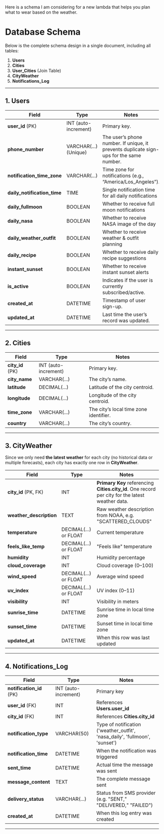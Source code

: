 Here is a schema I am considering for a new lambda that helps you plan what to wear based on the weather.

# Database Schema

Below is the complete schema design in a single document, including all tables:

1. **Users**  
2. **Cities**  
3. **User_Cities** (Join Table)  
4. **CityWeather**  
5. **Notifications_Log**  

---

## 1. Users

| Field                       | Type                  | Notes                                                                                   |
| --------------------------- | --------------------- | --------------------------------------------------------------------------------------- |
| **user_id** (PK)            | INT (auto-increment)  | Primary key.                                                                            |
| **phone_number**            | VARCHAR(...) (Unique) | The user’s phone number. If unique, it prevents duplicate sign-ups for the same number. |
| **notification_time_zone**  | VARCHAR(...)          | Time zone for notifications (e.g., “America/Los_Angeles”).                              |
| **daily_notification_time** | TIME                  | Single notification time for all daily notifications                                    |
| **daily_fullmoon**          | BOOLEAN               | Whether to receive full moon notifications                                              |
| **daily_nasa**              | BOOLEAN               | Whether to receive NASA image of the day                                                |
| **daily_weather_outfit**    | BOOLEAN               | Whether to receive weather & outfit planning                                            |
| **daily_recipe**            | BOOLEAN               | Whether to receive daily recipe suggestions                                             |
| **instant_sunset**          | BOOLEAN               | Whether to receive instant sunset alerts                                                |
| **is_active**               | BOOLEAN               | Indicates if the user is currently subscribed/active.                                   |
| **created_at**              | DATETIME              | Timestamp of user sign-up.                                                              |
| **updated_at**              | DATETIME              | Last time the user’s record was updated.                                                |

---

## 2. Cities

| Field            | Type                 | Notes                                  |
| ---------------- | -------------------- | -------------------------------------- |
| **city_id** (PK) | INT (auto-increment) | Primary key.                           |
| **city_name**    | VARCHAR(...)         | The city’s name.                       |
| **latitude**     | DECIMAL(...)         | Latitude of the city centroid.         |
| **longitude**    | DECIMAL(...)         | Longitude of the city centroid.        |
| **time_zone**    | VARCHAR(...)         | The city’s local time zone identifier. |
| **country**      | VARCHAR(...)         | The city’s country.                    |
---

## 3. CityWeather

Since we only need **the latest weather** for each city (no historical data or multiple forecasts), each city has exactly one row in **CityWeather**.

| Field                   | Type                  | Notes                                                                                            |
| ----------------------- | --------------------- | ------------------------------------------------------------------------------------------------ |
| **city_id** (PK, FK)    | INT                   | **Primary Key** referencing **Cities.city_id**. One record per city for the latest weather data. |
| **weather_description** | TEXT                  | Raw weather description from NOAA, e.g. "SCATTERED_CLOUDS"                                       |
| **temperature**         | DECIMAL(...) or FLOAT | Current temperature                                                                              |
| **feels_like_temp**     | DECIMAL(...) or FLOAT | "Feels like" temperature                                                                         |
| **humidity**            | INT                   | Humidity percentage                                                                              |
| **cloud_coverage**      | INT                   | Cloud coverage (0–100)                                                                           |
| **wind_speed**          | DECIMAL(...) or FLOAT | Average wind speed                                                                               |
| **uv_index**            | DECIMAL(...) or FLOAT | UV index (0–11)                                                                                  |
| **visibility**          | INT                   | Visibility in meters                                                                             |
| **sunrise_time**        | DATETIME              | Sunrise time in local time zone                                                                  |
| **sunset_time**         | DATETIME              | Sunset time in local time zone                                                                   |
| **updated_at**          | DATETIME              | When this row was last updated                                                                   |

---

## 4. Notifications_Log

| Field                    | Type                 | Notes                                                                       |
| ------------------------ | -------------------- | --------------------------------------------------------------------------- |
| **notification_id** (PK) | INT (auto-increment) | Primary key                                                                 |
| **user_id** (FK)         | INT                  | References **Users.user_id**                                                |
| **city_id** (FK)         | INT                  | References **Cities.city_id**                                               |
| **notification_type**    | VARCHAR(50)          | Type of notification ('weather_outfit', 'nasa_daily', 'fullmoon', 'sunset') |
| **notification_time**    | DATETIME             | When the notification was triggered                                         |
| **sent_time**            | DATETIME             | Actual time the message was sent                                            |
| **message_content**      | TEXT                 | The complete message sent                                                   |
| **delivery_status**      | VARCHAR(...)         | Status from SMS provider (e.g. "SENT," "DELIVERED," "FAILED")               |
| **created_at**           | DATETIME             | When this log entry was created                                             |

---